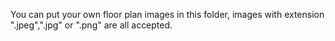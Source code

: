 You can put your own floor plan images in this folder, images with extension ".jpeg",".jpg" or ".png" are all accepted.
